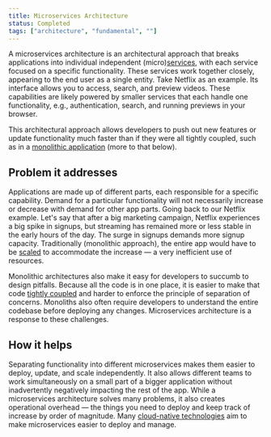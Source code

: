 ```yaml
---
title: Microservices Architecture
status: Completed
tags: ["architecture", "fundamental", ""]
---
```


A microservices architecture is an architectural approach that breaks applications into individual independent (micro)[services](/service/), with each service focused on a specific functionality.
These services work together closely, appearing to the end user as a single entity.
Take Netflix as an example.
Its interface allows you to access, search, and preview videos.
These capabilities are likely powered by smaller services that each handle one functionality, e.g., authentication, search, and running previews in your browser.

This architectural approach allows developers to push out new features or update functionality much faster than if they were all tightly coupled, such as in a [monolithic application](/monolithic-apps/) (more to that below).

## Problem it addresses

Applications are made up of different parts, each responsible for a specific capability.
Demand for a particular functionality will not necessarily increase or decrease with demand for other app parts.
Going back to our Netflix example.
Let's say that after a big marketing campaign, Netflix experiences a big spike in signups, but streaming has remained more or less stable in the early hours of the day.
The surge in signups demands more signup capacity.
Traditionally (monolithic approach), the entire app would have to be [scaled](/scalability/) to accommodate the increase — a very inefficient use of resources.

Monolithic architectures also make it easy for developers to succumb to design pitfalls.
Because all the code is in one place, it is easier to make that code [tightly coupled](/tightly-coupled-architecture/) and harder to enforce the principle of separation of concerns.
Monoliths also often require developers to understand the entire codebase before deploying any changes.
Microservices architecture is a response to these challenges.


## How it helps

Separating functionality into different microservices makes them easier to deploy, update, and scale independently.
It also allows different teams to work simultaneously on a small part of a bigger application without inadvertently negatively impacting the rest of the app.
While a microservices architecture solves many problems, it also creates operational overhead — the things you need to deploy and keep track of increase by order of magnitude.
Many [cloud-native technologies](/cloud-native-tech/) aim to make microservices easier to deploy and manage.

